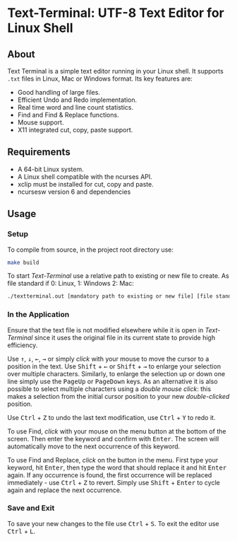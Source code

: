 # Text-Terminal: UTF-8 Text Editor for Linux Shell

## About

Text Terminal is a simple text editor running in your Linux shell. It supports `.txt` files in Linux, Mac or Windows format.
Its key features are:

* Good handling of large files.
* Efficient Undo and Redo implementation.
* Real time word and line count statistics.
* Find and Find & Replace functions.
* Mouse support.
* X11 integrated cut, copy, paste support.

## Requirements

* A 64-bit Linux system.
* A Linux shell compatible with the ncurses API.
* xclip must be installed for cut, copy and paste.
* ncursesw version 6 and dependencies

## Usage

### Setup

To compile from source, in the project root directory use:

```bash
make build
```
To start *Text-Terminal* use a relative path to existing or new file to create. As  file standard if  0: Linux, 1: Windows 2: Mac:
```bash
./textterminal.out [mandatory path to existing or new file] [file standard 0,1, or 2 (for new file or file with no line breaks)]
```

### In the Application

Ensure that the text file is not modified elsewhere while it is open in *Text-Terminal* since it uses the original file in its current state to provide high efficiency.

Use <kbd>&uarr;</kbd>, <kbd>&darr;</kbd>, <kbd>&larr;</kbd>, <kbd>&rarr;</kbd> or simply *click* with your mouse to move the cursor to a position in the text.
Use <kbd>Shift</kbd> + <kbd>&larr;</kbd> or <kbd>Shift</kbd> + <kbd>&rarr;</kbd> to enlarge your selection over multiple characters. Similarly, to enlarge the selection up or down one line simply use the <kbd>PageUp</kbd> or <kbd>PageDown</kbd> keys.
As an alternative it is also possible to select multiple characters using a *double mouse click*: this makes a selection from the initial cursor position to your new *double-clicked* position.

Use <kbd>Ctrl</kbd> + <kbd>Z</kbd> to undo the last text modification, use <kbd>Ctrl</kbd> + <kbd>Y</kbd> to redo it.

To use Find, *click* with your mouse on the menu button at the bottom of the screen. Then enter the keyword and confirm with <kbd>Enter</kbd>. The screen will automatically move to the next occurrence of this keyword.

To use Find and Replace, *click* on the button in the menu. First type your keyword, hit <kbd>Enter</kbd>, then type the word that should replace it and hit <kbd>Enter</kbd> again. If any occurrence is found, the first occurrence will be replaced immediately - use <kbd>Ctrl</kbd> + <kbd>Z</kbd> to revert. Simply use <kbd>Shift</kbd> + <kbd>Enter</kbd> to cycle again and replace the next occurrence.

### Save and Exit

To save your new changes to the file use <kbd>Ctrl</kbd> + <kbd>S</kbd>.
To exit the editor use <kbd>Ctrl</kbd> + <kbd>L</kbd>.

